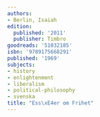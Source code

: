 ```yaml
---
authors:
- Berlin, Isaiah
edition:
  published: '2011'
  publisher: Timbro
goodreads: '51032185'
isbn: '9789175668291'
published: '1969'
subjects:
- history
- enlightenment
- liberalism
- political-philosophy
- svenska
title: "Ess\xE4er om Frihet"
---
```


